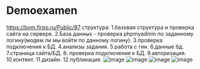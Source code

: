 # Demoexamen
https://bom.firpo.ru/Public/87
структура:
1.базовая структура и проверка сайта на сервере.
2.База данных - проверка phpmyadmin по заданному логину(модем ли мы войти по данному логину).
3.проверка подключения к БД.
4.анализы задания.
5.работа с гии.
6.данные бд.
7.страница сайта/БД.
8. проверка подключения к БД.
9.авторизация.
10.контент.
11.дизайн.
12.публикация.
![image](https://github.com/user-attachments/assets/1273ad09-b7d7-4c7e-a5b4-0b6a0684915e)
![image](https://github.com/user-attachments/assets/a91224de-8cf2-4ec5-bdd6-3afb6c4cd09f)
![image](https://github.com/user-attachments/assets/0a5dffde-bfaa-4558-a4f9-fc1a555d3b16)
![image](https://github.com/user-attachments/assets/028efd94-3cf6-43e1-8966-bcd9c535a619)


